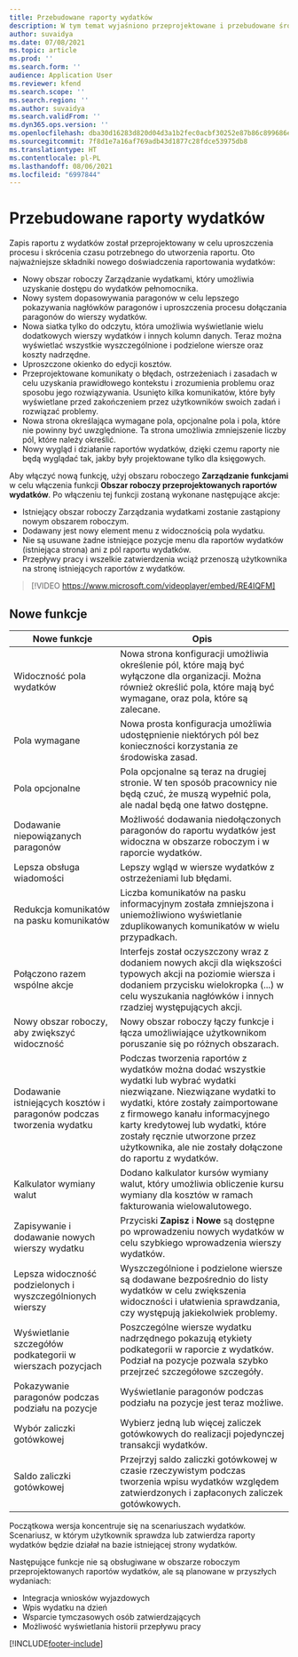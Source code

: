 ```yaml
---
title: Przebudowane raporty wydatków
description: W tym temat wyjaśniono przeprojektowane i przebudowane środowisko wprowadzania raportu z wydatków.
author: suvaidya
ms.date: 07/08/2021
ms.topic: article
ms.prod: ''
ms.search.form: ''
audience: Application User
ms.reviewer: kfend
ms.search.scope: ''
ms.search.region: ''
ms.author: suvaidya
ms.search.validFrom: ''
ms.dyn365.ops.version: ''
ms.openlocfilehash: dba30d16283d820d04d3a1b2fec0acbf30252e87b86c899686ef4df0985ae6ee
ms.sourcegitcommit: 7f8d1e7a16af769adb43d1877c28fdce53975db8
ms.translationtype: HT
ms.contentlocale: pl-PL
ms.lasthandoff: 08/06/2021
ms.locfileid: "6997844"
---
```

# <a name="expense-reports-reimagined"></a>Przebudowane raporty wydatków

Zapis raportu z wydatków został przeprojektowany w celu uproszczenia procesu i skrócenia czasu potrzebnego do utworzenia raportu. Oto najważniejsze składniki nowego doświadczenia raportowania wydatków:

- Nowy obszar roboczy Zarządzanie wydatkami, który umożliwia uzyskanie dostępu do wydatków pełnomocnika.
- Nowy system dopasowywania paragonów w celu lepszego pokazywania nagłówków paragonów i uproszczenia procesu dołączania paragonów do wierszy wydatków.
- Nowa siatka tylko do odczytu, która umożliwia wyświetlanie wielu dodatkowych wierszy wydatków i innych kolumn danych. Teraz można wyświetlać wszystkie wyszczególnione i podzielone wiersze oraz koszty nadrzędne.
- Uproszczone okienko do edycji kosztów.
- Przeprojektowane komunikaty o błędach, ostrzeżeniach i zasadach w celu uzyskania prawidłowego kontekstu i zrozumienia problemu oraz sposobu jego rozwiązywania. Usunięto kilka komunikatów, które były wyświetlane przed zakończeniem przez użytkowników swoich zadań i rozwiązać problemy.
- Nowa strona określająca wymagane pola, opcjonalne pola i pola, które nie powinny być uwzględnione. Ta strona umożliwia zmniejszenie liczby pól, które należy określić.
- Nowy wygląd i działanie raportów wydatków, dzięki czemu raporty nie będą wyglądać tak, jakby były projektowane tylko dla księgowych.

Aby włączyć nową funkcję, użyj obszaru roboczego **Zarządzanie funkcjami** w celu włączenia funkcji **Obszar roboczy przeprojektowanych raportów wydatków**. Po włączeniu tej funkcji zostaną wykonane następujące akcje:

- Istniejący obszar roboczy Zarządzania wydatkami zostanie zastąpiony nowym obszarem roboczym.
- Dodawany jest nowy element menu z widocznością pola wydatku.
- Nie są usuwane żadne istniejące pozycje menu dla raportów wydatków (istniejąca strona) ani z pól raportu wydatków.
- Przepływy pracy i wszelkie zatwierdzenia wciąż przenoszą użytkownika na stronę istniejących raportów z wydatków.

> [!VIDEO https://www.microsoft.com/videoplayer/embed/RE4IQFM]

## <a name="new-features"></a>Nowe funkcje

| Nowe funkcje | Opis |
|---|----|
| Widoczność pola wydatków | Nowa strona konfiguracji umożliwia określenie pól, które mają być wyłączone dla organizacji. Można również określić pola, które mają być wymagane, oraz pola, które są zalecane. |
| Pola wymagane | Nowa prosta konfiguracja umożliwia udostępnienie niektórych pól bez konieczności korzystania ze środowiska zasad. |
| Pola opcjonalne | Pola opcjonalne są teraz na drugiej stronie. W ten sposób pracownicy nie będą czuć, że muszą wypełnić pola, ale nadal będą one łatwo dostępne. |
| Dodawanie niepowiązanych paragonów | Możliwość dodawania niedołączonych paragonów do raportu wydatków jest widoczna w obszarze roboczym i w raporcie wydatków. |
| Lepsza obsługa wiadomości | Lepszy wgląd w wiersze wydatków z ostrzeżeniami lub błędami. |
| Redukcja komunikatów na pasku komunikatów| Liczba komunikatów na pasku informacyjnym została zmniejszona i uniemożliwiono wyświetlanie zduplikowanych komunikatów w wielu przypadkach. |
| Połączono razem wspólne akcje | Interfejs został oczyszczony wraz z dodaniem nowych akcji dla większości typowych akcji na poziomie wiersza i dodaniem przycisku wielokropka (...) w celu wyszukania nagłówków i innych rzadziej występujących akcji. |
| Nowy obszar roboczy, aby zwiększyć widoczność | Nowy obszar roboczy łączy funkcje i łącza umożliwiające użytkownikom poruszanie się po różnych obszarach. |
| Dodawanie istniejących kosztów i paragonów podczas tworzenia wydatku | Podczas tworzenia raportów z wydatków można dodać wszystkie wydatki lub wybrać wydatki niezwiązane. Niezwiązane wydatki to wydatki, które zostały zaimportowane z firmowego kanału informacyjnego karty kredytowej lub wydatki, które zostały ręcznie utworzone przez użytkownika, ale nie zostały dołączone do raportu z wydatków.|
| Kalkulator wymiany walut | Dodano kalkulator kursów wymiany walut, który umożliwia obliczenie kursu wymiany dla kosztów w ramach fakturowania wielowalutowego. |
| Zapisywanie i dodawanie nowych wierszy wydatku | Przyciski **Zapisz** i **Nowe** są dostępne po wprowadzeniu nowych wydatków w celu szybkiego wprowadzenia wierszy wydatków. |
| Lepsza widoczność podzielonych i wyszczególnionych wierszy | Wyszczególnione i podzielone wiersze są dodawane bezpośrednio do listy wydatków w celu zwiększenia widoczności i ułatwienia sprawdzania, czy występują jakiekolwiek problemy. |
| Wyświetlanie szczegółów podkategorii w wierszach pozycjach | Poszczególne wiersze wydatku nadrzędnego pokazują etykiety podkategorii w raporcie z wydatków. Podział na pozycje pozwala szybko przejrzeć szczegółowe szczegóły.|
| Pokazywanie paragonów podczas podziału na pozycje | Wyświetlanie paragonów podczas podziału na pozycje jest teraz możliwe. |
| Wybór zaliczki gotówkowej | Wybierz jedną lub więcej zaliczek gotówkowych do realizacji pojedynczej transakcji wydatków. |
| Saldo zaliczki gotówkowej | Przejrzyj saldo zaliczki gotówkowej w czasie rzeczywistym podczas tworzenia wpisu wydatków względem zatwierdzonych i zapłaconych zaliczek gotówkowych. |

Początkowa wersja koncentruje się na scenariuszach wydatków. Scenariusz, w którym użytkownik sprawdza lub zatwierdza raporty wydatków będzie działał na bazie istniejącej strony wydatków.


Następujące funkcje nie są obsługiwane w obszarze roboczym przeprojektowanych raportów wydatków, ale są planowane w przyszłych wydaniach: 

- Integracja wniosków wyjazdowych
- Wpis wydatku na dzień
- Wsparcie tymczasowych osób zatwierdzających
- Możliwość wyświetlania historii przepływu pracy


[!INCLUDE[footer-include](../includes/footer-banner.md)]
